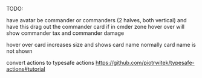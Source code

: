 TODO:

have avatar be commander or commanders (2 halves, both vertical) and have this drag out the commander card if in cmder zone
hover over will show commander tax and commander damage


hover over card increases size and shows card name
normally card name is not shown

convert actions to typesafe actions
https://github.com/piotrwitek/typesafe-actions#tutorial